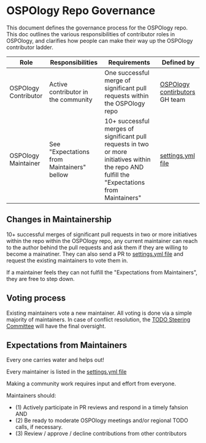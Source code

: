 # OSPOlogy Repo Governance

This document defines the governance process for the OSPOlogy repo. This doc outlines the various responsibilities of contributor roles in OSPOlogy, and clarifies how people can make their way up the OSPOlogy contributor ladder.

| Role | Responsibilities | Requirements | Defined by |
| -----| ---------------- | ------------ | -------|
| OSPOlogy Contributor | Active contributor in the community | One successful merge of significant pull requests within the OSPOlogy repo | [OSPOlogy contirbutors](https://github.com/orgs/todogroup/teams/ospology-contributors) GH team|
| OSPOlogy Maintainer | See "Expectations from Maintainers" bellow| 10+ successful merges of significant pull requests in two or more initiatives within the repo AND fulfill the "Expectations from Maintainers" | [settings.yml file](https://github.com/todogroup/ospology/blob/main/.github/settings.yml#L18)|

## Changes in Maintainership

10+ successful merges of significant pull requests in two or more initiatives within the repo within the OSPOlogy repo, any current maintainer can reach to the author behind the pull requests and ask them if they are willing to become a mainatiner. They can also send a PR to [settings.yml file](https://github.com/todogroup/ospology/blob/main/.github/settings.yml#L18) and request the existing maintainers to vote them in.

If a maintainer feels they can not fulfill the "Expectations from Maintainers", they are free to step down.

## Voting process

Existing maintainers vote a new maintainer. All voting is done via a simple majority of maintainers.
In case of conflict resolution, the [TODO Steering Committee](https://github.com/todogroup/governance/blob/master/CHARTER.adoc) will have the final oversight.

## Expectations from Maintainers

Every one carries water and helps out!

Every maintainer is listed in the [settings.yml file](https://github.com/todogroup/ospology/blob/main/.github/settings.yml#L18) 

Making a community work requires input and effort from everyone.

Maintainers should:
* (1) Actively participate in PR reviews and respond in a timely fahsion AND 
* (2) Be ready to moderate OSPOlogy meetings and/or regional TODO calls, if necessary.
* (3) Review / approve / decline contributions from other contributors 

